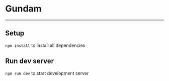 # Gundam
----------------------
## Setup
`npm install`  to install all dependencies

## Run dev server
`npm run dev` to start development server
